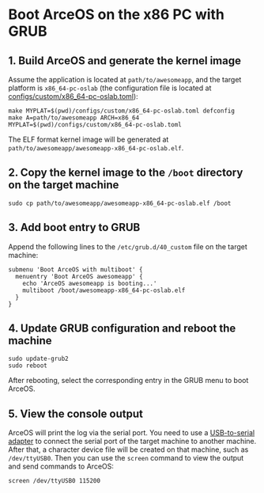 # Boot ArceOS on the x86 PC with GRUB

## 1. Build ArceOS and generate the kernel image

Assume the application is located at `path/to/awesomeapp`, and the target platform is `x86_64-pc-oslab` (the configuration file is located at [configs/custom/x86_64-pc-oslab.toml](../configs/custom/x86_64-pc-oslab.toml)):

```shell
make MYPLAT=$(pwd)/configs/custom/x86_64-pc-oslab.toml defconfig
make A=path/to/awesomeapp ARCH=x86_64 MYPLAT=$(pwd)/configs/custom/x86_64-pc-oslab.toml
```

The ELF format kernel image will be generated at `path/to/awesomeapp/awesomeapp-x86_64-pc-oslab.elf`.

## 2. Copy the kernel image to the `/boot` directory on the target machine

```shell
sudo cp path/to/awesomeapp/awesomeapp-x86_64-pc-oslab.elf /boot
```

## 3. Add boot entry to GRUB

Append the following lines to the `/etc/grub.d/40_custom` file on the target machine:

```shell
submenu 'Boot ArceOS with multiboot' {
  menuentry 'Boot ArceOS awesomeapp' {
    echo 'ArceOS awesomeapp is booting...'
    multiboot /boot/awesomeapp-x86_64-pc-oslab.elf
  }
}
```

## 4. Update GRUB configuration and reboot the machine

```shell
sudo update-grub2
sudo reboot
```

After rebooting, select the corresponding entry in the GRUB menu to boot ArceOS.

## 5. View the console output

ArceOS will print the log via the serial port.
You need to use a [USB-to-serial adapter](https://en.wikipedia.org/wiki/USB-to-serial_adapter) to connect the serial port of the target machine to another machine.
After that, a character device file will be created on that machine, such as `/dev/ttyUSB0`.
Then you can use the `screen` command to view the output and send commands to ArceOS:

```shell
screen /dev/ttyUSB0 115200
```

